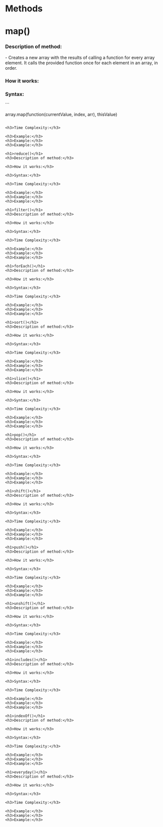 # Methods

<h1>map()</h1>
<h3>Description of method:</h3>
- Creates a new array with the results of calling a function for every array element. It calls the provided function once for each element in an array, in order.
<h3>How it works:</h3>

<h3>Syntax:</h3>
```

array.map(function(currentValue, index, arr), thisValue)

```

<h3>Time Complexity:</h3>

<h3>Example:</h3>
<h3>Example:</h3>
<h3>Example:</h3>

<h1>reduce()</h1>
<h3>Description of method:</h3>

<h3>How it works:</h3>

<h3>Syntax:</h3>

<h3>Time Complexity:</h3>

<h3>Example:</h3>
<h3>Example:</h3>
<h3>Example:</h3>

<h1>filter()</h1>
<h3>Description of method:</h3>

<h3>How it works:</h3>

<h3>Syntax:</h3>

<h3>Time Complexity:</h3>

<h3>Example:</h3>
<h3>Example:</h3>
<h3>Example:</h3>

<h1>forEach()</h1>
<h3>Description of method:</h3>

<h3>How it works:</h3>

<h3>Syntax:</h3>

<h3>Time Complexity:</h3>

<h3>Example:</h3>
<h3>Example:</h3>
<h3>Example:</h3>

<h1>sort()</h1>
<h3>Description of method:</h3>

<h3>How it works:</h3>

<h3>Syntax:</h3>

<h3>Time Complexity:</h3>

<h3>Example:</h3>
<h3>Example:</h3>
<h3>Example:</h3>

<h1>slice()</h1>
<h3>Description of method:</h3>

<h3>How it works:</h3>

<h3>Syntax:</h3>

<h3>Time Complexity:</h3>

<h3>Example:</h3>
<h3>Example:</h3>
<h3>Example:</h3>

<h1>pop()</h1>
<h3>Description of method:</h3>

<h3>How it works:</h3>

<h3>Syntax:</h3>

<h3>Time Complexity:</h3>

<h3>Example:</h3>
<h3>Example:</h3>
<h3>Example:</h3>

<h1>shift()</h1>
<h3>Description of method:</h3>

<h3>How it works:</h3>

<h3>Syntax:</h3>

<h3>Time Complexity:</h3>

<h3>Example:</h3>
<h3>Example:</h3>
<h3>Example:</h3>

<h1>push()</h1>
<h3>Description of method:</h3>

<h3>How it works:</h3>

<h3>Syntax:</h3>

<h3>Time Complexity:</h3>

<h3>Example:</h3>
<h3>Example:</h3>
<h3>Example:</h3>

<h1>unshift()</h1>
<h3>Description of method:</h3>

<h3>How it works:</h3>

<h3>Syntax:</h3>

<h3>Time Complexity:</h3>

<h3>Example:</h3>
<h3>Example:</h3>
<h3>Example:</h3>

<h1>includes()</h1>
<h3>Description of method:</h3>

<h3>How it works:</h3>

<h3>Syntax:</h3>

<h3>Time Complexity:</h3>

<h3>Example:</h3>
<h3>Example:</h3>
<h3>Example:</h3>

<h1>indexOf()</h1>
<h3>Description of method:</h3>

<h3>How it works:</h3>

<h3>Syntax:</h3>

<h3>Time Complexity:</h3>

<h3>Example:</h3>
<h3>Example:</h3>
<h3>Example:</h3>

<h1>everyday()</h1>
<h3>Description of method:</h3>

<h3>How it works:</h3>

<h3>Syntax:</h3>

<h3>Time Complexity:</h3>

<h3>Example:</h3>
<h3>Example:</h3>
<h3>Example:</h3>

